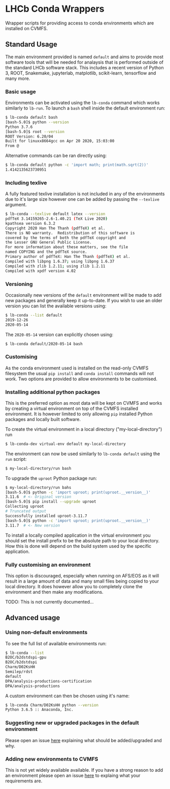 # LHCb Conda Wrappers

Wrapper scripts for providing access to conda environments which are installed on CVMFS.

## Standard Usage

The main environment provided is named `default` and aims to provide most software tools that will be needed for analaysis that is performed outside of the standard LHCb software stack.
This includes a recent version of Python 3, ROOT, Snakemake, jupyterlab, matplotlib, scikit-learn, tensorflow and many more.

### Basic usage

Environments can be activated using the `lb-conda` command which works similarly to `lb-run`.
To launch a `bash` shell inside the default environment run:

```bash
$ lb-conda default bash
[bash-5.0]$ python --version
Python 3.7.6
[bash-5.0]$ root --version
ROOT Version: 6.20/04
Built for linuxx8664gcc on Apr 20 2020, 15:03:00
From @
```

Alternative commands can be ran directly using:

```bash
$ lb-conda default python -c 'import math; print(math.sqrt(2))'
1.4142135623730951
```

### Including texlive

A fully featured texlive installation is not included in any of the environments due to it's large size however one can be added by passing the `--texlive` argument.

```bash
$ lb-conda --texlive default latex --version
pdfTeX 3.14159265-2.6-1.40.21 (TeX Live 2020)
kpathsea version 6.3.2
Copyright 2020 Han The Thanh (pdfTeX) et al.
There is NO warranty.  Redistribution of this software is
covered by the terms of both the pdfTeX copyright and
the Lesser GNU General Public License.
For more information about these matters, see the file
named COPYING and the pdfTeX source.
Primary author of pdfTeX: Han The Thanh (pdfTeX) et al.
Compiled with libpng 1.6.37; using libpng 1.6.37
Compiled with zlib 1.2.11; using zlib 1.2.11
Compiled with xpdf version 4.02
```

### Versioning

Occasionally new versions of the `default` environment will be made to add new packages and generally keep it up-to-date.
If you wish to use an older version you can list the available versions using:

```bash
$ lb-conda --list default
2019-12-26
2020-05-14
```

The `2020-05-14` version can explicitly chosen using:

```bash
$ lb-conda default/2020-05-14 bash
```

### Customising

As the conda environment used is installed on the read-only CVMFS filesystem the usual `pip install` and `conda install` commands will not work.
Two options are provided to allow environments to be customised.

### Installing additional python packages

This is the preferred option as most data will be kept on CVMFS and works by creating a virtual environment on top of the CVMFS installed environment.
It is however limited to only allowing `pip` installed Python packages and locally built software.

To create the virtual environment in a local directory ("my-local-directory") run

```bash
$ lb-conda-dev virtual-env default my-local-directory
```

The environment can now be used similarly to `lb-conda default` using the `run` script:

```bash
$ my-local-directory/run bash
```

To upgrade the `uproot` Python package run:

```bash
$ my-local-directory/run bahs
[bash-5.0]$ python -c 'import uproot; print(uproot.__version__)'
3.11.6  # <- Original version
[bash-5.0]$ pip install --upgrade uproot
Collecting uproot
# Truncated output
Successfully installed uproot-3.11.7
[bash-5.0]$ python -c 'import uproot; print(uproot.__version__)'
3.11.7  # <- New version
```

To install a locally compiled application in the virtual environment you should set the install prefix to be the absolute path to your local directory.
How this is done will depend on the build system used by the specific application.

### Fully customising an environment

This option is discouraged, especially when running on AFS/EOS as it will result in a large amount of data and many small files being copied to your local directory.
It does however allow you to completely clone the environment and then make any modifications.

TODO: This is not currently documented...

## Advanced usage

### Using non-default environments

To see the full list of available environments run:

```bash
$ lb-conda --list
B2OC/b2dstdspi-gpu
B2OC/b2dstdspi
Charm/D02KsHH
Semilep/rdst
default
DPA/analysis-productions-certification
DPA/analysis-productions
```

A custom environment can then be chosen using it's name:

```bash
$ lb-conda Charm/D02KsHH python --version
Python 3.6.5 :: Anaconda, Inc.
```

### Suggesting new or upgraded packages in the default environment

Please open an issue [here](https://gitlab.cern.ch/lhcb-core/conda-environments/-/issues) explaining what should be added/upgraded and why.

### Adding new environments to CVMFS

This is not yet widely available available.
If you have a strong reason to add an environment please open an issue [here](https://gitlab.cern.ch/lhcb-core/conda-environments/-/issues) to explaing what your requirements are.

